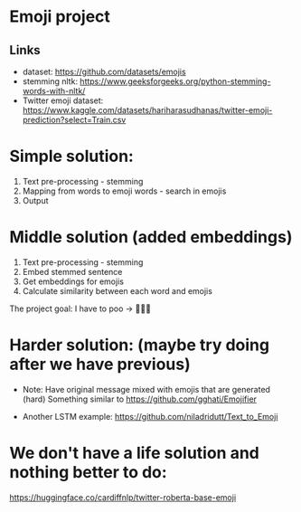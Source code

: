 # Emoji project

## Links

- dataset: https://github.com/datasets/emojis
- stemming nltk: https://www.geeksforgeeks.org/python-stemming-words-with-nltk/
- Twitter emoji dataset: https://www.kaggle.com/datasets/hariharasudhanas/twitter-emoji-prediction?select=Train.csv

# Simple solution:

1. Text pre-processing - stemming
2. Mapping from words to emoji words - search in emojis
3. Output

# Middle solution (added embeddings)

1. Text pre-processing - stemming
2. Embed stemmed sentence
3. Get embeddings for emojis
4. Calculate similarity between each word and emojis

The project goal: I have to poo -> 🙋🚽💩

# Harder solution: (maybe try doing after we have previous)

- Note: Have original message mixed with emojis that are generated (hard) 
Something similar to https://github.com/gghati/Emojifier

- Another LSTM example: https://github.com/niladridutt/Text_to_Emoji

# We don't have a life solution and nothing better to do:

https://huggingface.co/cardiffnlp/twitter-roberta-base-emoji

